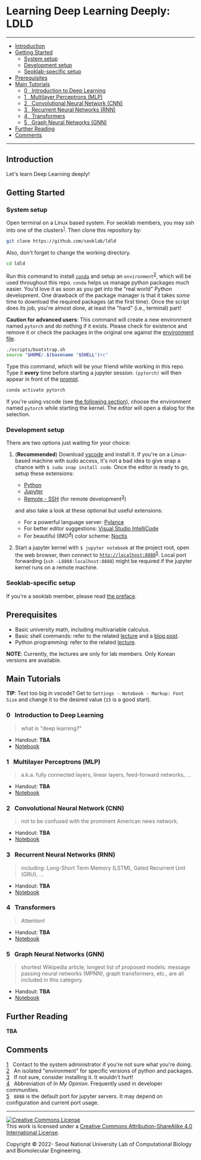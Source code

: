 # Learning Deep Learning Deeply: LDLD

---

- [Introduction](#introduction)
- [Getting Started](#getting-started)
  - [System setup](#system-setup)
  - [Development setup](#development-setup)
  - [Seoklab-specific setup](#seoklab-specific-setup)
- [Prerequisites](#prerequisites)
- [Main Tutorials](#main-tutorials)
  - [0 &nbsp; Introduction to Deep Learning](#0--introduction-to-deep-learning)
  - [1 &nbsp; Multilayer Perceptrons (MLP)](#1--multilayer-perceptrons-mlp)
  - [2 &nbsp; Convolutional Neural Network (CNN)](#2--convolutional-neural-network-cnn)
  - [3 &nbsp; Recurrent Neural Networks (RNN)](#3--recurrent-neural-networks-rnn)
  - [4 &nbsp; Transformers](#4--transformers)
  - [5 &nbsp; Graph Neural Networks (GNN)](#5--graph-neural-networks-gnn)
- [Further Reading](#further-reading)
- [Comments](#comments)

---

## Introduction

Let's learn Deep Learning deeply!

## Getting Started

### System setup

Open terminal on a Linux based system. For seoklab members, you may ssh into one
of the clusters<sup id="a1">[1](#f1)</sup>. Then clone this repository by:

```bash
git clone https://github.com/seoklab/ldld
```

Also, don't forget to change the working directory.

```bash
cd ldld
```

Run this command to install [`conda`](https://conda.io) and setup an
`environment`<sup id="a2">[2](#f2)</sup>, which will be used throughout this
repo. `conda` helps us manage python packages much easier. You'd love it as soon
as you get into the "real world" Python development. One drawback of the package
manager is that it takes _some_ time to download the required packages (at the
first time). Once the script does its job, you're almost done, at least the
"hard" (i.e., terminal) part!

**Caution for advanced users**: This command will create a new environment named
`pytorch` and do nothing if it exists. Please check for existence and remove it
or check the packages in the original one against the
[environment file](environment.yml).

```bash
./scripts/bootstrap.sh
source "$HOME/.$(basename "$SHELL")rc"
```

Type this command, which will be your friend while working in this repo. Type it
**every** time before starting a jupyter session. `(pytorch)` will then appear
in front of the
[prompt](https://en.wikipedia.org/wiki/Command-line_interface#Command_prompt).

```bash
conda activate pytorch
```

If you're using vscode (see [the following section](#development-setup)), choose
the environment named `pytorch` while starting the kernel. The editor will open
a dialog for the selection.

### Development setup

There are two options just waiting for your choice:

1. (**Recommended**) Download [vscode](https://code.visualstudio.com) and
   install it. If you're on a Linux-based machine with sudo access, it's not a
   bad idea to give snap a chance with `$ sudo snap install code`. Once the
   editor is ready to go, setup these extensions:

   - [Python](https://marketplace.visualstudio.com/items?itemName=ms-python.python)
   - [Jupyter](https://marketplace.visualstudio.com/items?itemName=ms-toolsai.jupyter)
   - [Remote - SSH](https://marketplace.visualstudio.com/items?itemName=ms-vscode-remote.remote-ssh)
     (for remote development<sup id="a3">[3](#f3)</sup>)

   and also take a look at these optional but useful extensions:

   - For a powerful language server:
     [Pylance](https://marketplace.visualstudio.com/items?itemName=ms-python.vscode-pylance)
   - For better editor suggestions:
     [Visual Studio IntelliCode](https://marketplace.visualstudio.com/items?itemName=VisualStudioExptTeam.vscodeintellicode)
   - For beautiful (IMO<sup id="a4">[4](#f4)</sup>) color scheme:
     [Noctis](https://marketplace.visualstudio.com/items?itemName=liviuschera.noctis)

2. Start a jupyter kernel with `$ jupyter notebook` at the project root, open
   the web browser, then connect to
   [`http://localhost:8888`](http://localhost:8888)<sup id="a5">[5](#f5)</sup>.
   Local port forwarding (`ssh -L8888:localhost:8888`) might be required if the
   jupyter kernel runs on a remote machine.

### Seoklab-specific setup

If you're a seoklab member, please read
[the preface](https://github.com/seoklab/ldld-internal/blob/main/docs/before_starting.md).

## Prerequisites

- Basic university math, including multivariable calculus.
- Basic shell commands: refer to the related
  [lecture](http://seoklab.org/forum/index.php?topic=5657) and a
  [blog post](https://www.44bits.io/ko/post/linux-and-mac-command-line-survival-guide-for-beginner).
- Python programming: refer to the related
  [lecture](http://seoklab.org/forum/index.php?topic=5613).

**NOTE**: Currently, the lectures are only for lab members. Only Korean versions
are available.

## Main Tutorials

**TIP**: Text too big in vscode? Get to
`Settings - Notebook - Markup: Font Size` and change it to the desired value
(`15` is a good start).

### 0 &nbsp; Introduction to Deep Learning

> what is "deep learning?"

- Handout: **TBA**
- [Notebook](notebooks/0-idl.ipynb)

### 1 &nbsp; Multilayer Perceptrons (MLP)

> a.k.a. fully connected layers, linear layers, feed-forward networks, ...

- Handout: **TBA**
- [Notebook](notebooks/1-mlp.ipynb)

### 2 &nbsp; Convolutional Neural Network (CNN)

> not to be confused with the prominent American news network.

- Handout: **TBA**
- [Notebook](notebooks/2-cnn.ipynb)

### 3 &nbsp; Recurrent Neural Networks (RNN)

> including: Long-Short Term Memory (LSTM), Gated Recurrent Unit (GRU), ...

- Handout: **TBA**
- [Notebook](notebooks/3-rnn.ipynb)

### 4 &nbsp; Transformers

> Attention!

- Handout: **TBA**
- [Notebook](notebooks/4-trs.ipynb)

### 5 &nbsp; Graph Neural Networks (GNN)

> shortest Wikipedia article; longest list of proposed models: message passing
> neural networks (MPNN), graph transformers, etc., are all included in this
> category.

- Handout: **TBA**
- [Notebook](notebooks/5-gnn.ipynb)

## Further Reading

**TBA** <!--  -->

## Comments

<span id="f1">[1](#a1)</span> &nbsp; Contact to the system administrator if
you're not sure what you're doing.  
<span id="f2">[2](#a2)</span> &nbsp; An isolated "environment" for specific
versions of python and packages.  
<span id="f3">[3](#a3)</span> &nbsp; If not sure, consider installing it. It
wouldn't hurt!  
<span id="f4">[4](#a4)</span> &nbsp; Abbreviation of _In My Opinion_. Frequently
used in developer communities.  
<span id="f5">[5](#a5)</span> &nbsp; `8888` is the default port for jupyter
servers. It may depend on configuration and current port usage.

---

<a rel="license" href="http://creativecommons.org/licenses/by-sa/4.0/">
<img alt="Creative Commons License" style="border-width:0"
	src="https://i.creativecommons.org/l/by-sa/4.0/88x31.png" /></a><br />
This work is licensed under a
<a rel="license" href="http://creativecommons.org/licenses/by-sa/4.0/">
	Creative Commons Attribution-ShareAlike 4.0 International License</a>.

Copyright &copy; 2022- Seoul National University Lab of Computational Biology
and Biomolecular Engineering.

